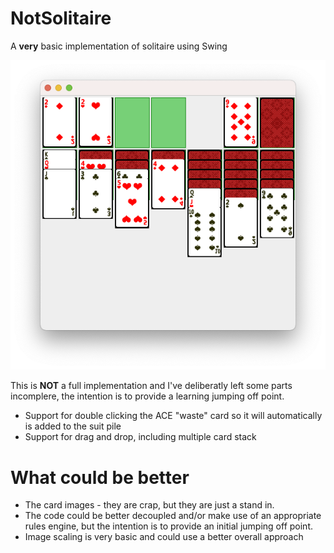 # NotSolitaire
A **very** basic implementation of solitaire using Swing

<img src="Screenshot.png">

This is **NOT** a full implementation and I've deliberatly left some parts incomplere, the intention is to provide a learning jumping off point.

* Support for double clicking the ACE "waste" card so it will automatically is added to the suit pile
* Support for drag and drop, including multiple card stack

# What could be better
* The card images - they are crap, but they are just a stand in.
* The code could be better decoupled and/or make use of an appropriate rules engine, but the intention is to provide an initial jumping off point.
* Image scaling is very basic and could use a better overall approach
